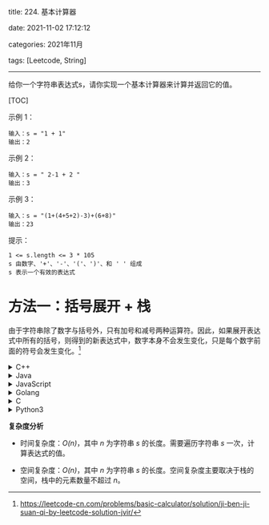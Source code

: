 
title: 224. 基本计算器

date: 2021-11-02 17:12:12

categories: 2021年11月

tags: [Leetcode, String]

---

给你一个字符串表达式s，请你实现一个基本计算器来计算并返回它的值。


<!-- more -->

[TOC]



示例 1：
    
    输入：s = "1 + 1"
    输出：2
示例 2：
    
    输入：s = " 2-1 + 2 "
    输出：3
示例 3：
    
    输入：s = "(1+(4+5+2)-3)+(6+8)"
    输出：23


提示：
    
    1 <= s.length <= 3 * 105
    s 由数字、'+'、'-'、'('、')'、和 ' ' 组成
    s 表示一个有效的表达式

# 方法一：括号展开 + 栈

由于字符串除了数字与括号外，只有加号和减号两种运算符。因此，如果展开表达式中所有的括号，则得到的新表达式中，数字本身不会发生变化，只是每个数字前面的符号会发生变化。[^1]


<details>
    <summary>C++</summary>
    

```C++ [sol1-C++]
class Solution {
public:
    int calculate(string s) {
        stack<int> ops;
        ops.push(1);
        int sign = 1;

        int ret = 0;
        int n = s.length();
        int i = 0;
        while (i < n) {
            if (s[i] == ' ') {
                i++;
            } else if (s[i] == '+') {
                sign = ops.top();
                i++;
            } else if (s[i] == '-') {
                sign = -ops.top();
                i++;
            } else if (s[i] == '(') {
                ops.push(sign);
                i++;
            } else if (s[i] == ')') {
                ops.pop();
                i++;
            } else {
                long num = 0;
                while (i < n && s[i] >= '0' && s[i] <= '9') {
                    num = num * 10 + s[i] - '0';
                    i++;
                }
                ret += sign * num;
            }
        }
        return ret;
    }
};
```
</details>
<details>
    <summary>Java</summary>
    
```Java [sol1-Java]
class Solution {
    public int calculate(String s) {
        Deque<Integer> ops = new LinkedList<Integer>();
        ops.push(1);
        int sign = 1;

        int ret = 0;
        int n = s.length();
        int i = 0;
        while (i < n) {
            if (s.charAt(i) == ' ') {
                i++;
            } else if (s.charAt(i) == '+') {
                sign = ops.peek();
                i++;
            } else if (s.charAt(i) == '-') {
                sign = -ops.peek();
                i++;
            } else if (s.charAt(i) == '(') {
                ops.push(sign);
                i++;
            } else if (s.charAt(i) == ')') {
                ops.pop();
                i++;
            } else {
                long num = 0;
                while (i < n && Character.isDigit(s.charAt(i))) {
                    num = num * 10 + s.charAt(i) - '0';
                    i++;
                }
                ret += sign * num;
            }
        }
        return ret;
    }
}
```
</details>
<details>
    <summary>JavaScript</summary>
    
```JavaScript [sol1-JavaScript]
var calculate = function(s) {
    const ops = [1];
    let sign = 1;

    let ret = 0;
    const n = s.length;
    let i = 0;
    while (i < n) {
        if (s[i] === ' ') {
            i++;
        } else if (s[i] === '+') {
            sign = ops[ops.length - 1];
            i++;
        } else if (s[i] === '-') {
            sign = -ops[ops.length - 1];
            i++;
        } else if (s[i] === '(') {
            ops.push(sign);
            i++;
        } else if (s[i] === ')') {
            ops.pop();
            i++;
        } else {
            let num = 0;
            while (i < n && !(isNaN(Number(s[i]))) && s[i] !== ' ') {
                num = num * 10 + s[i].charCodeAt() - '0'.charCodeAt();
                i++;
            }
            ret += sign * num;
        }
    }
    return ret;
};
```
</details>
<details>
    <summary>Golang</summary>
    
```go [sol1-Golang]
func calculate(s string) (ans int) {
    ops := []int{1}
    sign := 1
    n := len(s)
    for i := 0; i < n; {
        switch s[i] {
        case ' ':
            i++
        case '+':
            sign = ops[len(ops)-1]
            i++
        case '-':
            sign = -ops[len(ops)-1]
            i++
        case '(':
            ops = append(ops, sign)
            i++
        case ')':
            ops = ops[:len(ops)-1]
            i++
        default:
            num := 0
            for ; i < n && '0' <= s[i] && s[i] <= '9'; i++ {
                num = num*10 + int(s[i]-'0')
            }
            ans += sign * num
        }
    }
    return
}
```
</details>
<details>
    <summary>C</summary>
    
```C [sol1-C]
int calculate(char* s) {
    int n = strlen(s);
    int ops[n], top = 0;
    int sign = 1;
    ops[top++] = sign;

    int ret = 0;
    int i = 0;
    while (i < n) {
        if (s[i] == ' ') {
            i++;
        } else if (s[i] == '+') {
            sign = ops[top - 1];
            i++;
        } else if (s[i] == '-') {
            sign = -ops[top - 1];
            i++;
        } else if (s[i] == '(') {
            ops[top++] = sign;
            i++;
        } else if (s[i] == ')') {
            top--;
            i++;
        } else {
            long num = 0;
            while (i < n && s[i] >= '0' && s[i] <= '9') {
                num = num * 10 + s[i] - '0';
                i++;
            }
            ret += sign * num;
        }
    }
    return ret;
}
```
</details>
<details>
    <summary>Python3</summary>
    
```Python [sol1-Python3]
class Solution:
    def calculate(self, s: str) -> int:
        ops = [1]
        sign = 1

        ret = 0
        n = len(s)
        i = 0
        while i < n:
            if s[i] == ' ':
                i += 1
            elif s[i] == '+':
                sign = ops[-1]
                i += 1
            elif s[i] == '-':
                sign = -ops[-1]
                i += 1
            elif s[i] == '(':
                ops.append(sign)
                i += 1
            elif s[i] == ')':
                ops.pop()
                i += 1
            else:
                num = 0
                while i < n and s[i].isdigit():
                    num = num * 10 + ord(s[i]) - ord('0')
                    i += 1
                ret += num * sign
        return ret
```
</details>



**复杂度分析**

- 时间复杂度：*O(n)*，其中 *n* 为字符串 *s* 的长度。需要遍历字符串 *s* 一次，计算表达式的值。

- 空间复杂度：*O(n)*，其中 *n* 为字符串 *s* 的长度。空间复杂度主要取决于栈的空间，栈中的元素数量不超过 *n*。

[^1]:https://leetcode-cn.com/problems/basic-calculator/solution/ji-ben-ji-suan-qi-by-leetcode-solution-jvir/
